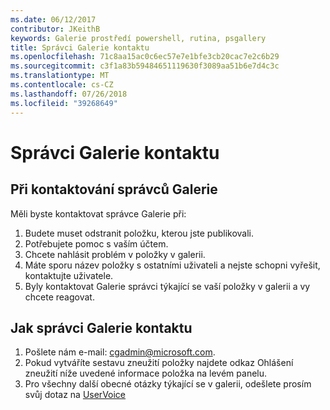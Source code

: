 ```yaml
---
ms.date: 06/12/2017
contributor: JKeithB
keywords: Galerie prostředí powershell, rutina, psgallery
title: Správci Galerie kontaktu
ms.openlocfilehash: 71c8aa15ac0c6ec57e7e1bfe3cb20cac7e2c6b29
ms.sourcegitcommit: c3f1a83b59484651119630f3089aa51b6e7d4c3c
ms.translationtype: MT
ms.contentlocale: cs-CZ
ms.lasthandoff: 07/26/2018
ms.locfileid: "39268649"
---
```

# <a name="contact-gallery-administrators"></a>Správci Galerie kontaktu

## <a name="when-to-contact-gallery-administrators"></a>Při kontaktování správců Galerie

Měli byste kontaktovat správce Galerie při:

1. Budete muset odstranit položku, kterou jste publikovali.
2. Potřebujete pomoc s vaším účtem.
3. Chcete nahlásit problém v položky v galerii.
4. Máte sporu název položky s ostatními uživateli a nejste schopni vyřešit, kontaktujte uživatele.
5. Byly kontaktovat Galerie správci týkající se vaší položky v galerii a vy chcete reagovat.

## <a name="how-to-contact-gallery-administrators"></a>Jak správci Galerie kontaktu

1. Pošlete nám e-mail: cgadmin@microsoft.com.
2. Pokud vytváříte sestavu zneužití položky najdete odkaz Ohlášení zneužití níže uvedené informace položka na levém panelu.
3. Pro všechny další obecné otázky týkající se v galerii, odešlete prosím svůj dotaz na [UserVoice](http://windowsserver.uservoice.com/forums/301869-powershell)